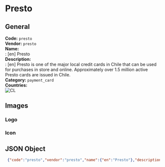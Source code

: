 # Presto 
## General 
**Code:** `presto`  
**Vendor:** `presto`  
**Name:**  
:	[en] Presto  
**Description:**  
: [en] Presto is one of the major local credit cards in Chile that can be used for purchases in store and online. Approximately over 1.5 million active Presto cards are issued in Chile.  
**Category:** `payment_card`  
**Countries:**  
![CL](https://cdnjs.cloudflare.com/ajax/libs/flag-icon-css/3.3.0/flags/4x3/CL.svg#w24)  
 
## Images 
### Logo 
### Icon 
## JSON Object 
```json
 {"code":"presto","vendor":"presto","name":{"en":"Presto"},"description":{"en":"Presto is one of the major local credit cards in Chile that can be used for purchases in store and online. Approximately over 1.5 million active Presto cards are issued in Chile."},"countries":["CL"],"category":"payment_card"}```  
